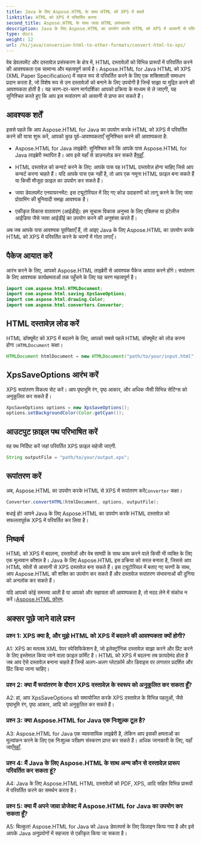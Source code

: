 ```yaml
---
title: Java के लिए Aspose.HTML के साथ HTML को XPS में बदलें
linktitle: HTML को XPS में परिवर्तित करना
second_title: Aspose.HTML के साथ जावा HTML प्रसंस्करण
description: Java के लिए Aspose.HTML का उपयोग करके HTML को XPS में आसानी से परिवर्तित करना सीखें। आसानी से क्रॉस-प्लेटफ़ॉर्म दस्तावेज़ बनाएँ।
type: docs
weight: 12
url: /hi/java/conversion-html-to-other-formats/convert-html-to-xps/
---
```

वेब डेवलपमेंट और दस्तावेज़ प्रसंस्करण के क्षेत्र में, HTML दस्तावेज़ों को विभिन्न प्रारूपों में परिवर्तित करने की आवश्यकता एक सामान्य और महत्वपूर्ण कार्य है। Aspose.HTML for Java HTML को XPS (XML Paper Specification) में सहज रूप से परिवर्तित करने के लिए एक शक्तिशाली समाधान प्रदान करता है, जो विशेष रूप से उन दस्तावेज़ों को बनाने के लिए उपयोगी है जिन्हें साझा या मुद्रित करने की आवश्यकता होती है। यह चरण-दर-चरण मार्गदर्शिका आपको प्रक्रिया के माध्यम से ले जाएगी, यह सुनिश्चित करते हुए कि आप इस रूपांतरण को आसानी से प्राप्त कर सकते हैं।

## आवश्यक शर्तें

इससे पहले कि आप Aspose.HTML for Java का उपयोग करके HTML को XPS में परिवर्तित करने की यात्रा शुरू करें, आपको कुछ पूर्व-आवश्यकताएँ सुनिश्चित करने की आवश्यकता है:

-  Aspose.HTML for Java लाइब्रेरी: सुनिश्चित करें कि आपके पास Aspose.HTML for Java लाइब्रेरी स्थापित है। आप इसे यहाँ से डाउनलोड कर सकते हैं[यहाँ](https://releases.aspose.com/html/java/).

- HTML दस्तावेज़ को कन्वर्ट करने के लिए: आपके पास वह HTML दस्तावेज़ होना चाहिए जिसे आप कन्वर्ट करना चाहते हैं। यदि आपके पास एक नहीं है, तो आप एक नमूना HTML फ़ाइल बना सकते हैं या किसी मौजूदा फ़ाइल का उपयोग कर सकते हैं।

- जावा डेवलपमेंट एनवायरनमेंट: इस ट्यूटोरियल में दिए गए कोड उदाहरणों को लागू करने के लिए जावा प्रोग्रामिंग की बुनियादी समझ आवश्यक है।

- एकीकृत विकास वातावरण (आईडीई): हम सुचारू विकास अनुभव के लिए एक्लिप्स या इंटेलीज आईडिया जैसे जावा आईडीई का उपयोग करने की अनुशंसा करते हैं।

अब जब आपके पास आवश्यक पूर्वापेक्षाएँ हैं, तो आइए Java के लिए Aspose.HTML का उपयोग करके HTML को XPS में परिवर्तित करने के चरणों में गोता लगाएँ।

## पैकेज आयात करें

आरंभ करने के लिए, आपको Aspose.HTML लाइब्रेरी से आवश्यक पैकेज आयात करने होंगे। रूपांतरण के लिए आवश्यक कार्यक्षमताओं तक पहुँचने के लिए यह चरण महत्वपूर्ण है।

```java
import com.aspose.html.HTMLDocument;
import com.aspose.html.saving.XpsSaveOptions;
import com.aspose.html.drawing.Color;
import com.aspose.html.converters.Converter;
```

## HTML दस्तावेज़ लोड करें

 HTML डॉक्यूमेंट को XPS में बदलने के लिए, आपको सबसे पहले HTML डॉक्यूमेंट को लोड करना होगा।`HTMLDocument` कक्षा।

```java
HTMLDocument htmlDocument = new HTMLDocument("path/to/your/input.html");
```

## XpsSaveOptions आरंभ करें

XPS रूपांतरण विकल्प सेट करें। आप पृष्ठभूमि रंग, पृष्ठ आकार, और अधिक जैसी विभिन्न सेटिंग्स को अनुकूलित कर सकते हैं।

```java
XpsSaveOptions options = new XpsSaveOptions();
options.setBackgroundColor(Color.getCyan());
```

## आउटपुट फ़ाइल पथ परिभाषित करें

वह पथ निर्दिष्ट करें जहां परिवर्तित XPS फ़ाइल सहेजी जाएगी.

```java
String outputFile = "path/to/your/output.xps";
```

## रूपांतरण करें

अब, Aspose.HTML का उपयोग करके HTML से XPS में रूपांतरण करें`Converter` कक्षा।

```java
Converter.convertHTML(htmlDocument, options, outputFile);
```

बधाई हो! आपने Java के लिए Aspose.HTML का उपयोग करके HTML दस्तावेज़ को सफलतापूर्वक XPS में परिवर्तित कर लिया है।

## निष्कर्ष

HTML को XPS में बदलना, दस्तावेज़ों और वेब सामग्री के साथ काम करने वाले किसी भी व्यक्ति के लिए एक मूल्यवान कौशल है। Java के लिए Aspose.HTML इस प्रक्रिया को सरल बनाता है, जिससे आप HTML स्रोतों से आसानी से XPS दस्तावेज़ बना सकते हैं। इस ट्यूटोरियल में बताए गए चरणों के साथ, आप Aspose.HTML की शक्ति का उपयोग कर सकते हैं और दस्तावेज़ रूपांतरण संभावनाओं की दुनिया को अनलॉक कर सकते हैं।

 यदि आपको कोई समस्या आती है या आपको और सहायता की आवश्यकता है, तो मदद लेने में संकोच न करें।[Aspose.HTML फ़ोरम](https://forum.aspose.com/).

## अक्सर पूछे जाने वाले प्रश्न

### प्रश्न 1: XPS क्या है, और मुझे HTML को XPS में बदलने की आवश्यकता क्यों होगी?

A1: XPS का मतलब XML पेपर स्पेसिफिकेशन है, जो इलेक्ट्रॉनिक दस्तावेज़ साझा करने और प्रिंट करने के लिए इस्तेमाल किया जाने वाला फ़ाइल फ़ॉर्मेट है। HTML को XPS में बदलना तब फ़ायदेमंद होता है जब आप ऐसे दस्तावेज़ बनाना चाहते हैं जिन्हें अलग-अलग प्लेटफ़ॉर्म और डिवाइस पर लगातार प्रदर्शित और प्रिंट किया जाना चाहिए।

### प्रश्न 2: क्या मैं रूपांतरण के दौरान XPS दस्तावेज़ के स्वरूप को अनुकूलित कर सकता हूँ?

A2: हां, आप XpsSaveOptions को समायोजित करके XPS दस्तावेज़ के विभिन्न पहलुओं, जैसे पृष्ठभूमि रंग, पृष्ठ आकार, आदि को अनुकूलित कर सकते हैं।

### प्रश्न 3: क्या Aspose.HTML for Java एक निःशुल्क टूल है?

 A3: Aspose.HTML for Java एक व्यावसायिक लाइब्रेरी है, लेकिन आप इसकी क्षमताओं का मूल्यांकन करने के लिए एक निःशुल्क परीक्षण संस्करण प्राप्त कर सकते हैं। अधिक जानकारी के लिए, यहाँ जाएँ[यहाँ](https://releases.aspose.com/html/java).

### प्रश्न 4: मैं Java के लिए Aspose.HTML के साथ अन्य कौन से दस्तावेज़ प्रारूप परिवर्तित कर सकता हूं?

A4: Java के लिए Aspose.HTML HTML दस्तावेज़ों को PDF, XPS, आदि सहित विभिन्न प्रारूपों में परिवर्तित करने का समर्थन करता है।

### प्रश्न 5: क्या मैं अपने जावा प्रोजेक्ट में Aspose.HTML for Java का उपयोग कर सकता हूँ?

A5: बिल्कुल! Aspose.HTML for Java को Java डेवलपर्स के लिए डिज़ाइन किया गया है और इसे आपके Java अनुप्रयोगों में सहजता से एकीकृत किया जा सकता है।
